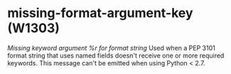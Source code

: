 # missing-format-argument-key (W1303)
*Missing keyword argument %r for format string* Used when a PEP 3101
format string that uses named fields doesn't receive one or more
required keywords. This message can't be emitted when using Python \<
2.7.
